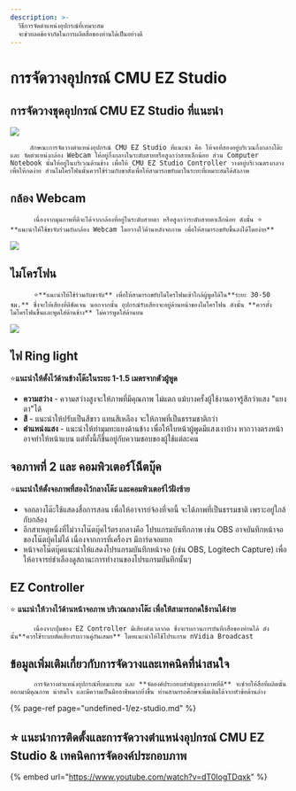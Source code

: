 ```yaml
---
description: >-
  วิธีการจัดตำแหน่งอุปกรณ์ที่เหมาะสม
  จะช่วยลดข้อจำกัดในการผลิตสื่อของท่านได้เป็นอย่างดี
---
```


# การจัดวางอุปกรณ์ CMU EZ Studio

## การจัดวางชุดอุปกรณ์ CMU EZ Studio ที่แนะนำ

![](https://gblobscdn.gitbook.com/assets%2F-MacQbJEhin4rokH3Cup%2F-Maf2lAlxOC1MJttqdqh%2F-Maf3Kml-O4WNHv0e8gJ%2Fez-studio-animation-800.gif?alt=media&token=8963ea3b-e567-4ba6-a730-2f74e17d5719)

         ลักษณะการจัดวางตำแหน่งอุปกรณ์ CMU EZ Studio ที่แนะนำ คือ ให้จอที่สองอยู่บริเวณกึ่งกลางโต๊ะ และ จัดตำแหน่งกล้อง Webcam ให้อยู่กึ่งกลางในระดับสายหรือสูงกว่าสายเล็กน้อย ส่วน Computer Notebook นั้นให้อยู่ในบริเวณด้านข้าง เพื่อให้ CMU EZ Studio Controller วางอยู่บริเวณตรงกลางเพื่อให้กดง่าย ส่วนไมโครโฟนนั้นควรใช้ร่วมกับขาตั้งเพื่อให้สามารถขยับมาในระยะที่เหมาะสมได้ดังภาพ

## กล้อง Webcam 

          เนื่องจากมุมภาพที่ดีจะได้จากกล้องที่อยู่ในระดับสายตา หรือสูงกว่าระดับสายตาเล็กน้อย ดังนั้น ⭐ **แนะนำให้ใช้ขาจับร่วมกับกล้อง Webcam โดยวางไว้ด้านหลังจอภาพ เพื่อให้สามารถขยับขึ้นลงได้โดยง่าย**

![](https://gblobscdn.gitbook.com/assets%2F-MacQbJEhin4rokH3Cup%2F-Maf2lAlxOC1MJttqdqh%2F-Maf4sC9m4n6-jDKIniH%2Fimage.png?alt=media&token=6deafcae-0ee5-4b75-be72-c58eb72bbe38)

## ไมโครโฟน

          ⭐**แนะนำให้ใช้ร่วมกับขาจับ** เพื่อให้สามารถขยับไมโครโฟนเข้าใกล้ผู้พูดได้ใน**ระยะ 30-50 ซม.** ซึ่งจะให้เสียงที่ดีชัดเจน นอกจากนั้น อุปกรณ์รับเสียงจะอยู่ด้านหน้าของไมโครโฟน ดังนั้น **ควรตั้งไมโครโฟนขึ้นและพูดใส่ด้านข้าง** ไม่ควรพูดใส่ด้านบน

![](https://gblobscdn.gitbook.com/assets%2F-MacQbJEhin4rokH3Cup%2F-Maf2lAlxOC1MJttqdqh%2F-MafCDDnmbm0cW9EX7k_%2Fimage.png?alt=media&token=c0f53376-c53b-498b-89f8-acbe06bf5a67)

## ไฟ Ring light

⭐**แนะนำให้ตั้งไว้ด้านข้างโต๊ะในระยะ 1-1.5 เมตรจากตัวผู้พูด**

* **ความสว่าง** - ความสว่างสูงจะให้ภาพที่มีคุณภาพ ไม่แตก แม้บางครั้งผู้ใช้งานอาจรู้สึกว่าแสง "แยงตา"ได้
* **สี** - แนะนำให้ปรับเป็นสีขาว แทนสีเหลือง จะให้ภาพที่เป็นธรรมชาติกว่า
* **ตำแหน่งแสง** - แนะนำให้ทำมุมทะแยงด้านข้าง เพื่อให้ใบหน้าผู้พูดมีแสงเงาบ้าง หากวางตรงหน้าอาจทำให้หน้าแบน แต่ทั้งนี้ก็ขึ้นอยู่กับความชอบของผู้ใช้แต่ละคน

## จอภาพที่ 2 และ คอมพิวเตอร์โน็ตบุ๊ค

⭐**แนะนำให้ตั้งจอภาพที่สองไว้กลางโต๊ะ และคอมพิวเตอร์ไว้ฝั่งซ้าย**

* จอกลางโต๊ะใช้แสดงสื่อการสอน เพื่อให้อาจารย์จ้องที่จอนี้ จะได้ภาพที่เป็นธรรมชาติ เพราะอยู่ใกล้กับกล้อง
* อีกสาเหตุหนึ่งที่ไม่วางโน๊ตบุ๊คไว้ตรงกลางคือ โปรแกรมบันทึกภาพ เช่น OBS อาจบันทึกหน้าจอของโน๊ตบุ้คไม่ได้ เนื่องจากการที่เครื่องฯ มีการ์ดจอแยก
* หน้าจอโน๊ตบุ๊คแนะนำให้แสดงโปรแกรมบันทึกหน้าจอ \(เช่น OBS, Logitech Capture\) เพื่อให้อาจารย์ชำเลืองดูสถานะการทำงานของโปรแกรมบันทึกนั้นๆ

## EZ Controller

⭐ **แนะนำให้วางไว้ด้านหน้าจอภาพ บริเวณกลางโต๊ะ เพื่อให้สามารถกดใช้งานได้ง่าย**

          เนื่องจากปุ่มของ EZ Controller มีเสียงดังเวลากด ซึ่งจะรบกวนการบันทึกสื่อของท่านได้ ดังนั้น**ควรใช้ระบบตัดเสียงรบกวนคู่กันเสมอ** โดยแนะนำให้ใช้โปรแกรม nVidia Broadcast

## ข้อมูลเพิ่มเติมเกี่ยวกับการจัดวางและเทคนิคที่น่าสนใจ

          การจัดวางตำแหน่งอุปกรณ์ที่เหมาะสม และ **จัดองค์ประกอบสำคัญของภาพที่ดี** จะช่วยให้สื่อที่ผลิตนั้นออกมามีคุณภาพ น่าสนใจ และมีความเป็นมืออาชีพมากยิ่งขึ้น ท่านสามารถศึกษาเพิ่มเติมได้จากหัวข้อด้านล่าง

{% page-ref page="undefined-1/ez-studio.md" %}

## ⭐ แนะนำการติดตั้งและการจัดวางตำแหน่งอุปกรณ์ CMU EZ Studio & เทคนิคการจัดองค์ประกอบภาพ

{% embed url="https://www.youtube.com/watch?v=dT0IogTDqxk" %}

